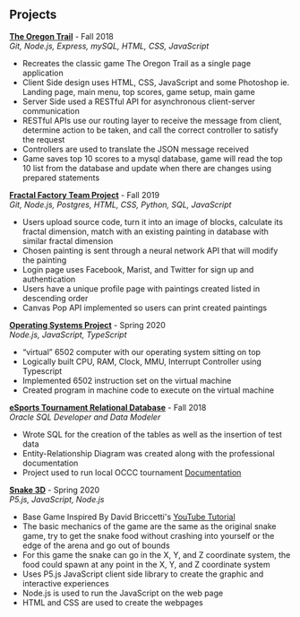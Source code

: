 ## Projects
[**The Oregon Trail**](https://github.com/kennymejia/ProjectOT) - Fall 2018  
*Git, Node.js, Express, mySQL, HTML, CSS, JavaScript*
* Recreates the classic game The Oregon Trail as a single page application
* Client Side design uses HTML, CSS, JavaScript and some Photoshop
ie. Landing page, main menu, top scores, game setup, main game
* Server Side used a RESTful API for asynchronous client-server communication
* RESTful APIs use our routing layer to receive the message from client, determine
action to be taken, and call the correct controller to satisfy the request
* Controllers are used to translate the JSON message received
* Game saves top 10 scores to a mysql database, game will read the top 10 list from the
database and update when there are changes using prepared statements

[**Fractal Factory Team Project**](https://github.com/kennymejia/ProjectFractalFactory) - Fall 2019  
*Git, Node.js, Postgres, HTML, CSS, Python, SQL, JavaScript*
* Users upload source code, turn it into an image of blocks, calculate its fractal
dimension, match with an existing painting in database with similar fractal dimension
* Chosen painting is sent through a neural network API that will modify the painting
* Login page uses Facebook, Marist, and Twitter for sign up and authentication
* Users have a unique profile page with paintings created listed in descending order
* Canvas Pop API implemented so users can print created paintings

[**Operating Systems Project**](https://github.com/kennymejia/ProjectOS) - Spring 2020  
*Node.js, JavaScript, TypeScript*
* “virtual” 6502 computer with our operating system sitting on top
* Logically built CPU, RAM, Clock, MMU, Interrupt Controller using Typescript
* Implemented 6502 instruction set on the virtual machine
* Created program in machine code to execute on the virtual machine

[**eSports Tournament Relational Database**](https://github.com/kennymejia/eSportsDB) - Fall 2018  
*Oracle SQL Developer and Data Modeler*
* Wrote SQL for the creation of the tables as well as the insertion of test data
* Entity-Relationship Diagram was created along with the professional documentation
* Project used to run local OCCC tournament
[Documentation](https://drive.google.com/file/d/1wfzsEUTygnrwtIgzXce4PF4jfWlZl0_r/view?usp=sharing)

[**Snake 3D**](https://github.com/kennymejia/snake3D) - Spring 2020  
*P5.js, JavaScript, Node.js*
* Base Game Inspired By David Briccetti's [YouTube Tutorial](https://www.youtube.com/watch?v=MXkav71YZ_0)
* The basic mechanics of the game are the same as the original snake game, try to get the
snake food without crashing into yourself or the edge of the arena and go out of bounds
* For this game the snake can go in the X, Y, and Z coordinate system, the food could
spawn at any point in the X, Y, and Z coordinate system
* Uses P5.js JavaScript client side library to create the graphic and interactive experiences
* Node.js is used to run the JavaScript on the web page 
* HTML and CSS are used to create the webpages